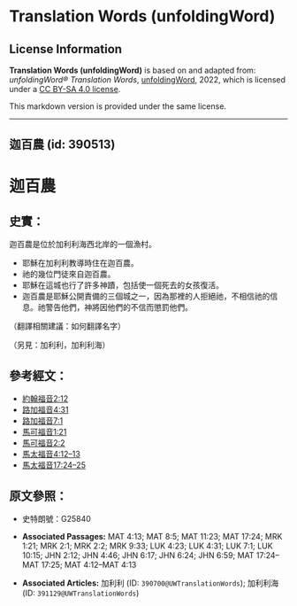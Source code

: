 # Translation Words (unfoldingWord)

## License Information

**Translation Words (unfoldingWord)** is based on and adapted from: _unfoldingWord® Translation Words_, [unfoldingWord](https://unfoldingword.org/utw), 2022, which is licensed under a [CC BY-SA 4.0 license](https://creativecommons.org/licenses/by-sa/4.0/legalcode.en).

This markdown version is provided under the same license.



--------------------------------

## 迦百農 (id: 390513)

迦百農
===

史實：
---

迦百農是位於加利利海西北岸的一個漁村。

* 耶穌在加利利教導時住在迦百農。
* 祂的幾位門徒來自迦百農。
* 耶穌在這城也行了許多神蹟，包括使一個死去的女孩復活。
* 迦百農是耶穌公開責備的三個城之一，因為那裡的人拒絕祂，不相信祂的信息。祂警告他們，神將因他們的不信而懲罰他們。

（翻譯相關建議：如何翻譯名字）

（另見：加利利，加利利海）

參考經文：
-----

* [約翰福音2:12](https://ref.ly/John2:12)
* [路加福音4:31](https://ref.ly/Luke4:31)
* [路加福音7:1](https://ref.ly/Luke7:1)
* [馬可福音1:21](https://ref.ly/Mark1:21)
* [馬可福音2:2](https://ref.ly/Mark2:2)
* [馬太福音4:12–13](https://ref.ly/Matt4:12-Matt4:13)
* [馬太福音17:24–25](https://ref.ly/Matt17:24-Matt17:25)

原文參照：
-----

* 史特朗號：G25840

* **Associated Passages:** MAT 4:13; MAT 8:5; MAT 11:23; MAT 17:24; MRK 1:21; MRK 2:1; MRK 2:2; MRK 9:33; LUK 4:23; LUK 4:31; LUK 7:1; LUK 10:15; JHN 2:12; JHN 4:46; JHN 6:17; JHN 6:24; JHN 6:59; MAT 17:24–MAT 17:25; MAT 4:12–MAT 4:13
* **Associated Articles:** 加利利 (ID: `390700@UWTranslationWords`); 加利利海 (ID: `391129@UWTranslationWords`)

